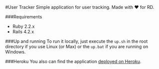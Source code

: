 
#User Tracker
Simple application for user tracking. Made with ❤ for RD.

###Requirements
 - Ruby 2.2.x
 - Rails 4.2.x

###Up and running
To run it locally, just execute the `up.sh` in the root directory if you use Linux (or Max) or the `up.bat` if you are running on Windows.

###Heroku
You also can find the application [deployed on Heroku](https://user-tracker-rd.herokuapp.com/). 
